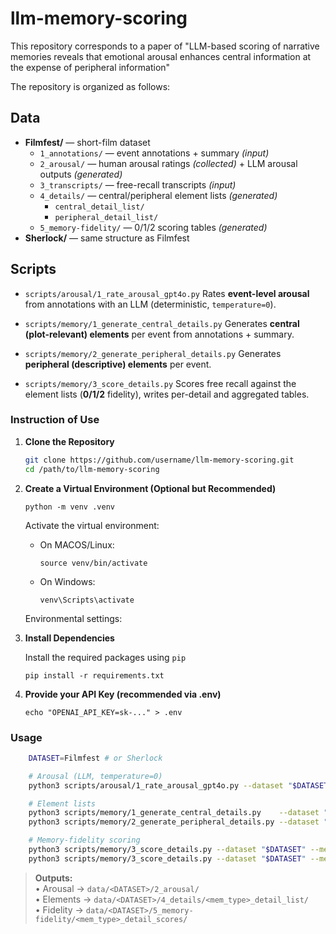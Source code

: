 # llm-memory-scoring

This repository corresponds to a paper of "LLM-based scoring of narrative memories reveals that emotional arousal enhances central information at the expense of peripheral information"

The repository is organized as follows:

## Data  
- **Filmfest/** — short-film dataset
  - `1_annotations/` — event annotations + summary *(input)*
  - `2_arousal/` — human arousal ratings *(collected)* + LLM arousal outputs *(generated)*
  - `3_transcripts/` — free-recall transcripts *(input)*
  - `4_details/` — central/peripheral element lists *(generated)*
    - `central_detail_list/`
    - `peripheral_detail_list/`
  - `5_memory-fidelity/` — 0/1/2 scoring tables *(generated)*
- **Sherlock/** — same structure as Filmfest

## Scripts

- `scripts/arousal/1_rate_arousal_gpt4o.py` 
  Rates **event-level arousal** from annotations with an LLM (deterministic, `temperature=0`).

* `scripts/memory/1_generate_central_details.py`
  Generates **central (plot-relevant) elements** per event from annotations + summary.

* `scripts/memory/2_generate_peripheral_details.py`
  Generates **peripheral (descriptive) elements** per event.

* `scripts/memory/3_score_details.py`
  Scores free recall against the element lists (**0/1/2** fidelity), writes per-detail and aggregated tables.

### Instruction of Use
1. **Clone the Repository**
    ```bash
    git clone https://github.com/username/llm-memory-scoring.git
    cd /path/to/llm-memory-scoring
    ```

2. **Create a Virtual Environment (Optional but Recommended)**
    ```
    python -m venv .venv
    ```
    Activate the virtual environment:
    * On MACOS/Linux: 
      ```
      source venv/bin/activate
      ```
    * On Windows: 
      ```
      venv\Scripts\activate
      ```
    Environmental settings: 

3. **Install Dependencies**  
    
    Install the required packages using `pip`
    ```
    pip install -r requirements.txt
    ```

4. **Provide your API Key (recommended via .env)**
    ```
    echo "OPENAI_API_KEY=sk-..." > .env
    ```

### Usage

```bash
    DATASET=Filmfest # or Sherlock

    # Arousal (LLM, temperature=0)
    python3 scripts/arousal/1_rate_arousal_gpt4o.py --dataset "$DATASET"

    # Element lists
    python3 scripts/memory/1_generate_central_details.py    --dataset "$DATASET" --mem-type central
    python3 scripts/memory/2_generate_peripheral_details.py --dataset "$DATASET" --mem-type peripheral

    # Memory-fidelity scoring
    python3 scripts/memory/3_score_details.py --dataset "$DATASET" --mem-type central
    python3 scripts/memory/3_score_details.py --dataset "$DATASET" --mem-type peripheral
```
> **Outputs:**  
> • Arousal → `data/<DATASET>/2_arousal/`  
> • Elements → `data/<DATASET>/4_details/<mem_type>_detail_list/`  
> • Fidelity → `data/<DATASET>/5_memory-fidelity/<mem_type>_detail_scores/`
